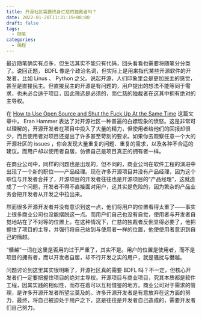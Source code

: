```yaml
---
title: 开源社区需要终身仁慈的独裁者吗？
date: 2022-01-20T11:31:19+08:00
draft: false
tags:
  - 随笔
categories:
  - 编程
---
```


最近随笔确实有点多，但生活其实不能只有代码，回头看看也需要将随笔分分类了。说回正题， BDFL 像是个政治名词，但实际上是用来指代某些开源软件的开发者，比如 Linus 、 Python 之父。说起开源，人们印象里会是更加民主的感觉，甚至是直接民主。但直接民主的开源是有问题的，用户提出的想法不能等同于需求，也未必合适于项目，因此筛选是必须的，而仁慈的独裁者在这其中拥有绝对的主导权。

在 [How to Use Open Source and Shut the Fuck Up At the Same Time](http://web.archive.org/web/20160306114904/http:/hueniverse.com/2016/01/26/how-to-use-open-source-and-shut-the-fuck-up-at-the-same-time/) 这篇文章中， Eran Hammer 表达了对开源社区一种普遍的白嫖现象的愤怒。这是非常可以理解的，开源开发者在项目中投入了大量的精力，但使用者给他们的回报却很少，而且使用者对项目还提出了许多甚至苛刻的要求。如果你去观察任意一个大的开源社区的 issues ，你会发现大量重复的问题、重复的需求，以及各种不合适的建议。而用户却以使用者自居，仿佛自己是项目真正的拥有者一样。

在商业公司中，同样的问题也是出现的，但不同的，商业公司在软件工程的演进中出现了一个新的职位——产品经理。现在许多开源项目并没有产品经理，因为这个职位与开发者合并了，开源项目的开发者往往也是开源项目的“产品经理”，这就造成了一个问题，开发者不得不直接面对用户，这其实是危险的，因为繁杂的产品业务会把开发者从开发之中拉出来。

然而很多开源开发者并没有意识到这一点，他们将用户的位置看得太重了——事实上很多商业公司也没能摆脱这一点。而用户们自己也没有自觉，使用者与开发者自觉地站在了不对等的位置上。在这种情况下，仁慈的独裁者反倒显得必要了，他把握住了项目的主导，并强行将自己站到与使用者一样的位置，他使使用者意识到自己的僭越。

“僭越”一词在这里是否用的过于严重了，其实不是。用户的位置是使用者，而不是项目的拥有者，而以开发者自居，却不行开发之实的用户，就是骚扰与僭越。

问题讨论到这里其实很明晰了，开源社区真的需要 BDFL 吗？不一定，但核心开发者们一定要把握住项目的绝对主导权。开源项目与商业项目，究其本质都是软件工程，因其实践的相似性，而存在着可以互相借鉴的地方。商业公司对于需求的管理，是许多开源开发者所望尘莫及的。许多开源开发者是有意放弃在这方面的努力，最终，将自己被迫处于用户之下，这是往往是开发者自己造成的，需要开发者们自己努力。
